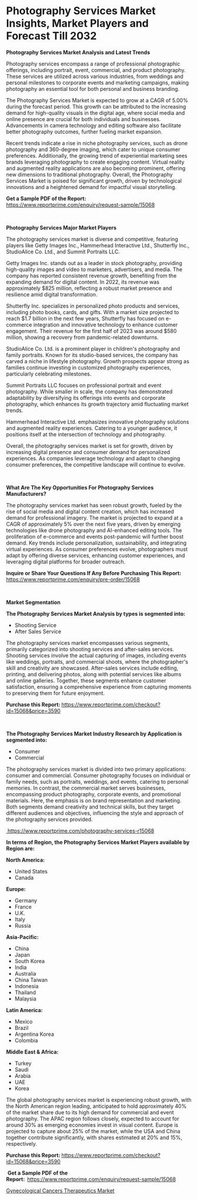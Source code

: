 <p><h1>Photography Services Market Insights, Market Players and Forecast Till 2032</h1></p><p><strong>Photography Services Market Analysis and Latest Trends</strong></p>
<p><p>Photography services encompass a range of professional photographic offerings, including portrait, event, commercial, and product photography. These services are utilized across various industries, from weddings and personal milestones to corporate events and marketing campaigns, making photography an essential tool for both personal and business branding.</p><p>The Photography Services Market is expected to grow at a CAGR of 5.00% during the forecast period. This growth can be attributed to the increasing demand for high-quality visuals in the digital age, where social media and online presence are crucial for both individuals and businesses. Advancements in camera technology and editing software also facilitate better photography outcomes, further fueling market expansion.</p><p>Recent trends indicate a rise in niche photography services, such as drone photography and 360-degree imaging, which cater to unique consumer preferences. Additionally, the growing trend of experiential marketing sees brands leveraging photography to create engaging content. Virtual reality and augmented reality applications are also becoming prominent, offering new dimensions to traditional photography. Overall, the Photography Services Market is poised for significant growth, driven by technological innovations and a heightened demand for impactful visual storytelling.</p></p>
<p><strong>Get a Sample PDF of the Report:&nbsp;</strong> <a href="https://www.reportprime.com/enquiry/request-sample/15068?utm_campaign=2199&utm_medium=2&utm_source=Github&utm_content=ia&utm_term=20032025&utm_id=photography-services">https://www.reportprime.com/enquiry/request-sample/15068</a></p>
<p>&nbsp;</p>
<p><strong>Photography Services Major Market Players</strong></p>
<p><p>The photography services market is diverse and competitive, featuring players like Getty Images Inc., Hammerhead Interactive Ltd., Shutterfly Inc., StudioAlice Co. Ltd., and Summit Portraits LLC. </p><p>Getty Images Inc. stands out as a leader in stock photography, providing high-quality images and video to marketers, advertisers, and media. The company has reported consistent revenue growth, benefiting from the expanding demand for digital content. In 2022, its revenue was approximately $825 million, reflecting a robust market presence and resilience amid digital transformation.</p><p>Shutterfly Inc. specializes in personalized photo products and services, including photo books, cards, and gifts. With a market size projected to reach $1.7 billion in the next few years, Shutterfly has focused on e-commerce integration and innovative technology to enhance customer engagement. Their revenue for the first half of 2023 was around $580 million, showing a recovery from pandemic-related downturns.</p><p>StudioAlice Co. Ltd. is a prominent player in children's photography and family portraits. Known for its studio-based services, the company has carved a niche in lifestyle photography. Growth prospects appear strong as families continue investing in customized photography experiences, particularly celebrating milestones.</p><p>Summit Portraits LLC focuses on professional portrait and event photography. While smaller in scale, the company has demonstrated adaptability by diversifying its offerings into events and corporate photography, which enhances its growth trajectory amid fluctuating market trends.</p><p>Hammerhead Interactive Ltd. emphasizes innovative photography solutions and augmented reality experiences. Catering to a younger audience, it positions itself at the intersection of technology and photography.</p><p>Overall, the photography services market is set for growth, driven by increasing digital presence and consumer demand for personalized experiences. As companies leverage technology and adapt to changing consumer preferences, the competitive landscape will continue to evolve.</p></p>
<p>&nbsp;</p>
<p><strong>What Are The Key Opportunities For Photography Services Manufacturers?</strong></p>
<p><p>The photography services market has seen robust growth, fueled by the rise of social media and digital content creation, which has increased demand for professional imagery. The market is projected to expand at a CAGR of approximately 5% over the next five years, driven by emerging technologies like drone photography and AI-enhanced editing tools. The proliferation of e-commerce and events post-pandemic will further boost demand. Key trends include personalization, sustainability, and integrating virtual experiences. As consumer preferences evolve, photographers must adapt by offering diverse services, enhancing customer experiences, and leveraging digital platforms for broader outreach.</p></p>
<p><strong>Inquire or Share Your Questions If Any Before Purchasing This Report:</strong> <a href="https://www.reportprime.com/enquiry/pre-order/15068?utm_campaign=2199&utm_medium=2&utm_source=Github&utm_content=ia&utm_term=20032025&utm_id=photography-services">https://www.reportprime.com/enquiry/pre-order/15068</a></p>
<p>&nbsp;</p>
<p><strong>Market Segmentation</strong></p>
<p><strong>The Photography Services Market Analysis by types is segmented into:</strong></p>
<p><ul><li>Shooting Service</li><li>After Sales Service</li></ul></p>
<p><p>The photography services market encompasses various segments, primarily categorized into shooting services and after-sales services. Shooting services involve the actual capturing of images, including events like weddings, portraits, and commercial shoots, where the photographer's skill and creativity are showcased. After-sales services include editing, printing, and delivering photos, along with potential services like albums and online galleries. Together, these segments enhance customer satisfaction, ensuring a comprehensive experience from capturing moments to preserving them for future enjoyment.</p></p>
<p><strong>Purchase this Report:&nbsp;</strong><a href="https://www.reportprime.com/checkout?id=15068&price=3590&utm_campaign=2199&utm_medium=2&utm_source=Github&utm_content=ia&utm_term=20032025&utm_id=photography-services">https://www.reportprime.com/checkout?id=15068&price=3590</a></p>
<p>&nbsp;</p>
<p><strong>The Photography Services Market Industry Research by Application is segmented into:</strong></p>
<p><ul><li>Consumer</li><li>Commercial</li></ul></p>
<p><p>The photography services market is divided into two primary applications: consumer and commercial. Consumer photography focuses on individual or family needs, such as portraits, weddings, and events, catering to personal memories. In contrast, the commercial market serves businesses, encompassing product photography, corporate events, and promotional materials. Here, the emphasis is on brand representation and marketing. Both segments demand creativity and technical skills, but they target different audiences and objectives, influencing the style and approach of the photography services provided.</p></p>
<p><a href="https://www.reportprime.com/photography-services-r15068?utm_campaign=2199&utm_medium=2&utm_source=Github&utm_content=ia&utm_term=20032025&utm_id=photography-services">&nbsp;https://www.reportprime.com/photography-services-r15068</a></p>
<p><strong>In terms of Region, the Photography Services Market Players available by Region are:</strong></p>
<p>
    <p> <strong> North America: </strong>
        <ul>
            <li>United States</li>
            <li>Canada</li>
        </ul>
        </p> 
    <p> <strong> Europe: </strong>
        <ul>
            <li>Germany</li>
            <li>France</li>
            <li>U.K.</li>
            <li>Italy</li>
            <li>Russia</li>
        </ul>
        </p> 
    <p> <strong> Asia-Pacific: </strong>
        <ul>
            <li>China</li>
            <li>Japan</li>
            <li>South Korea</li>
            <li>India</li>
            <li>Australia</li>
            <li>China Taiwan</li>
            <li>Indonesia</li>
            <li>Thailand</li>
            <li>Malaysia</li>
        </ul>
        </p> 
    <p> <strong> Latin America: </strong>
        <ul>
            <li>Mexico</li>
            <li>Brazil</li>
            <li>Argentina Korea</li>
            <li>Colombia</li>
        </ul>
        </p> 
    <p> <strong> Middle East & Africa: </strong>
        <ul>
            <li>Turkey</li>
            <li>Saudi</li>
            <li>Arabia</li>
            <li>UAE</li>
            <li>Korea</li>
        </ul>
    </p>
    </p>
<p><p>The global photography services market is experiencing robust growth, with the North American region leading, anticipated to hold approximately 40% of the market share due to its high demand for commercial and event photography. The APAC region follows closely, expected to account for around 30% as emerging economies invest in visual content. Europe is projected to capture about 25% of the market, while the USA and China together contribute significantly, with shares estimated at 20% and 15%, respectively.</p></p>
<p><strong>Purchase this Report: </strong><a href="https://www.reportprime.com/checkout?id=15068&price=3590&utm_campaign=2199&utm_medium=2&utm_source=Github&utm_content=ia&utm_term=20032025&utm_id=photography-services">https://www.reportprime.com/checkout?id=15068&price=3590</a></p>
<p>&nbsp;<strong>Get a Sample PDF of the Report:&nbsp;&nbsp;</strong><a href="https://www.reportprime.com/enquiry/request-sample/15068?utm_campaign=2199&utm_medium=2&utm_source=Github&utm_content=ia&utm_term=20032025&utm_id=photography-services">https://www.reportprime.com/enquiry/request-sample/15068</a></p>
<p><strong></strong></p>
<p><p><a href="https://github.com/wiltsdeenyuw/Market-Research-Report-List-1/blob/main/gynecological-cancers-therapeutics-market.md?utm_campaign=2199&utm_medium=2&utm_source=Github&utm_content=ia&utm_term=20032025&utm_id=photography-services">Gynecological Cancers Therapeutics Market</a></p></p>